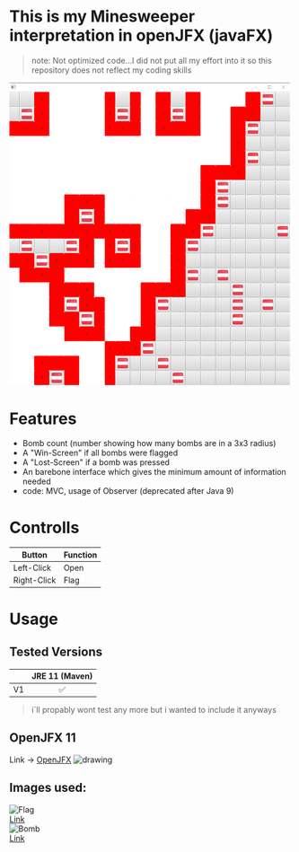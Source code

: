 
# This is my Minesweeper interpretation in openJFX (javaFX)

>note: Not optimized code...I did not put all my effort into it so this repository does not reflect my coding skills

<img src="Thumbnail.png" alt="UI" width="500"/>


# Features

- Bomb count (number showing how many bombs are in a 3x3 radius)
- A "Win-Screen" if all bombs were flagged
- A "Lost-Screen" if a bomb was pressed
- An barebone interface which gives the minimum amount of information needed
- code: MVC, usage of Observer (deprecated after Java 9)


# Controlls
Button  | Function
------------- | -------------
 Left-Click  | Open 
Right-Click  | Flag



# Usage
## Tested Versions
|                | JRE 11 (Maven) |
|           ---: |   :---: |
| V1  | ✅   |

>i´ll propably wont test any more but i wanted to include it anyways



## OpenJFX 11
Link -> [OpenJFX](https://openjfx.io)
<img src="https://i2.wp.com/gluonhq.com/wp-content/uploads/2015/01/gluon_logo.png?fit=781%2C781&ssl=1" alt="drawing" width="200"/>


## Images used:

<img src="https://cdn.countryflags.com/thumbs/austria/flag-button-square-250.png" alt="Flag" width="200"/><br/>
[Link](https://cdn.countryflags.com/thumbs/austria/flag-button-square-250.png)<br/>
<img src="https://www.thedota2store.com/media/catalog/product/cache/42ff4984ffd52745e8753c22ee11bc83/m/i/minecraft-tnt-plush-toys-bomb-square-stuffed-toys_2.jpg" alt="Bomb" width="200"/><br/>
[Link](https://www.thedota2store.com/media/catalog/product/cache/42ff4984ffd52745e8753c22ee11bc83/m/i/minecraft-tnt-plush-toys-bomb-square-stuffed-toys_2.jpg)




